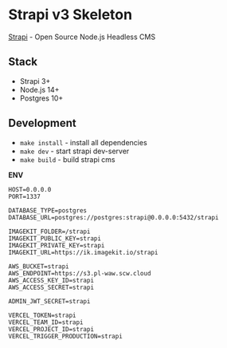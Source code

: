 # Strapi v3 Skeleton

[Strapi](https://strapi.io/) - Open Source Node.js Headless CMS

## Stack

- Strapi 3+
- Node.js 14+
- Postgres 10+

## Development

- `make install` - install all dependencies
- `make dev` - start strapi dev-server
- `make build` - build strapi cms

**ENV**

```env
HOST=0.0.0.0
PORT=1337

DATABASE_TYPE=postgres
DATABASE_URL=postgres://postgres:strapi@0.0.0.0:5432/strapi

IMAGEKIT_FOLDER=/strapi
IMAGEKIT_PUBLIC_KEY=strapi
IMAGEKIT_PRIVATE_KEY=strapi
IMAGEKIT_URL=https://ik.imagekit.io/strapi

AWS_BUCKET=strapi
AWS_ENDPOINT=https://s3.pl-waw.scw.cloud
AWS_ACCESS_KEY_ID=strapi
AWS_ACCESS_SECRET=strapi

ADMIN_JWT_SECRET=strapi

VERCEL_TOKEN=strapi
VERCEL_TEAM_ID=strapi
VERCEL_PROJECT_ID=strapi
VERCEL_TRIGGER_PRODUCTION=strapi
```
